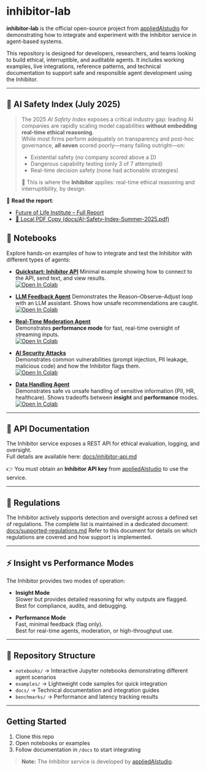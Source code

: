 # inhibitor-lab

**inhibitor-lab** is the official open-source project from [appliedAIstudio](https://www.appliedai.studio/) for demonstrating how to integrate and experiment with the Inhibitor service in agent-based systems.

This repository is designed for developers, researchers, and teams looking to build ethical, interruptible, and auditable agents. It includes working examples, live integrations, reference patterns, and technical documentation to support safe and responsible agent development using the Inhibitor.

---

## 🔎 **AI Safety Index (July 2025)**  
> The 2025 *AI Safety Index* exposes a critical industry gap: leading AI companies are rapidly scaling model capabilities **without embedding real-time ethical reasoning**.  
> While most firms perform adequately on transparency and post-hoc governance, **all seven** scored poorly—many failing outright—on:
>
> - Existential safety (no company scored above a D)
> - Dangerous capability testing (only 3 of 7 attempted)
> - Real-time decision safety (none had actionable strategies)
>
> 🧠 This is where the **Inhibitor** applies: real-time ethical reasoning and interruptibility, by design.

📄 **Read the report**:  
- [Future of Life Institute – Full Report](https://futureoflife.org/ai-safety-index-summer-2025/)  
- [📎 Local PDF Copy (docs/AI-Safety-Index-Summer-2025.pdf)](docs/AI-Safety-Index-Summer-2025.pdf)

## 🚀 Notebooks

Explore hands-on examples of how to integrate and test the Inhibitor with different types of agents:

- **[Quickstart: Inhibitor API](notebooks/quickstart_inhibitor.ipynb)**
  Minimal example showing how to connect to the API, send text, and view results.  
  [![Open In Colab](https://colab.research.google.com/assets/colab-badge.svg)](https://colab.research.google.com/github/appliedaistudio/inhibitor-lab/blob/main/notebooks/quickstart_inhibitor.ipynb)

- **[LLM Feedback Agent](notebooks/llm_feedback_agent.ipynb)**
  Demonstrates the Reason–Observe–Adjust loop with an LLM assistant. Shows how unsafe recommendations are caught.  
  [![Open In Colab](https://colab.research.google.com/assets/colab-badge.svg)](https://colab.research.google.com/github/appliedaistudio/inhibitor-lab/blob/main/notebooks/llm_feedback_agent.ipynb)

- **[Real-Time Moderation Agent](notebooks/realtime_moderation_agent.ipynb)**  
  Demonstrates **performance mode** for fast, real-time oversight of streaming inputs.  
  [![Open In Colab](https://colab.research.google.com/assets/colab-badge.svg)](https://colab.research.google.com/github/appliedaistudio/inhibitor-lab/blob/main/notebooks/realtime_moderation_agent.ipynb)

- **[AI Security Attacks](notebooks/ai_security_attacks.ipynb)**  
  Demonstrates common vulnerabilities (prompt injection, PII leakage, malicious code) and how the Inhibitor flags them.  
  [![Open In Colab](https://colab.research.google.com/assets/colab-badge.svg)](https://colab.research.google.com/github/appliedaistudio/inhibitor-lab/blob/main/notebooks/ai_security_attacks.ipynb)

- **[Data Handling Agent](notebooks/data_handling_agent.ipynb)**  
  Demonstrates safe vs unsafe handling of sensitive information (PII, HR, healthcare). Shows tradeoffs between **insight** and **performance** modes.  
  [![Open In Colab](https://colab.research.google.com/assets/colab-badge.svg)](https://colab.research.google.com/github/appliedaistudio/inhibitor-lab/blob/main/notebooks/data_handling_agent.ipynb)

---

## 🔌 API Documentation

The Inhibitor service exposes a REST API for ethical evaluation, logging, and oversight.  
Full details are available here: [docs/inhibitor-api.md](docs/inhibitor-api.md)

👉 You must obtain an **Inhibitor API key** from [appliedAIstudio](https://www.appliedai.studio/) to use the service.

---

## 📜 Regulations

The Inhibitor actively supports detection and oversight across a defined set of regulations.
The complete list is maintained in a dedicated document: [docs/supported-regulations.md](docs/supported-regulations.md)
Refer to this document for details on which regulations are covered and how support is implemented.

---

## ⚡ Insight vs Performance Modes

The Inhibitor provides two modes of operation:

- **Insight Mode**  
  Slower but provides detailed reasoning for why outputs are flagged.  
  Best for compliance, audits, and debugging.  

- **Performance Mode**  
  Fast, minimal feedback (flag only).  
  Best for real-time agents, moderation, or high-throughput use.  

---

## 📂 Repository Structure

- `notebooks/` → Interactive Jupyter notebooks demonstrating different agent scenarios  
- `examples/` → Lightweight code samples for quick integration  
- `docs/` → Technical documentation and integration guides  
- `benchmarks/` → Performance and latency tracking results  

---

## Getting Started

1. Clone this repo  
2. Open notebooks or examples  
3. Follow documentation in `/docs` to start integrating  

> **Note:** The Inhibitor service is developed by [appliedAIstudio](https://www.appliedai.studio/).

